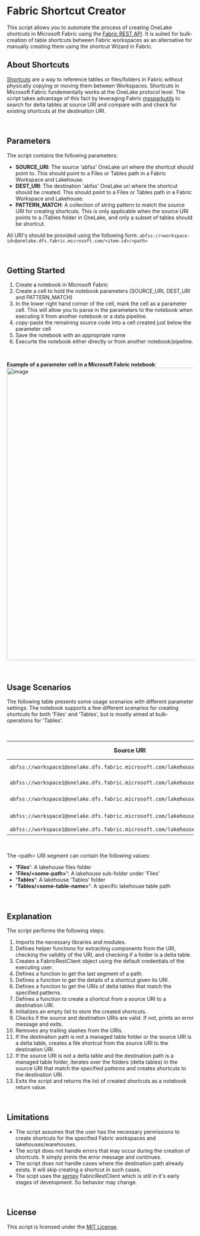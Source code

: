 # Fabric Shortcut Creator

This script allows you to automate the process of creating OneLake shortcuts in Microsoft Fabric using the [Fabric REST API](https://learn.microsoft.com/en-us/rest/api/fabric/core/onelake-shortcuts). It is suited for bulk-creation of table shortcuts between Fabric workspaces as an alternative for manually creating them using the shortcut Wizard in Fabric.

## About Shortcuts
[Shortcuts](https://learn.microsoft.com/en-us/fabric/onelake/onelake-shortcuts) are a way to reference tables or files/folders in Fabric without physically copying or moving them between Workspaces. Shortcuts in Microsoft Fabric fundementally works at the OneLake protocol level. The script takes advantage of this fact by leveraging Fabric [mssparkutils](https://learn.microsoft.com/en-us/fabric/data-engineering/microsoft-spark-utilities) to search for delta tables at source URI and compare with and check for existing shortcuts at the destination URI.

<br>

## Parameters
The script contains the following parameters:

- **SOURCE_URI**: The source 'abfss' OneLake uri where the shortcut should point to. This should point to a Files or Tables path in a Fabric Workspace and Lakehouse.
- **DEST_URI**: The destination 'abfss' OneLake uri where the shortcut should be created. This should point to a Files or Tables path in a Fabric Workspace and Lakehouse.
- **PATTERN_MATCH**: A collection of string pattern to match the source URI for creating shortcuts. This is only applicable when the source URI points to a /Tables folder in OneLake, and only a subset of tables should be shortcut.

All URI's should be provided using the following form: 
`abfss://<workspace-id>@onelake.dfs.fabric.microsoft.com/<item-id>/<path>`

<br>


## Getting Started

1. Create a notebook in Microsoft Fabric
2. Create a cell to hold the notebook parameters (SOURCE_URI, DEST_URI and PATTERN_MATCH)
3. In the lower right hand corner of the cell, mark the cell as a parameter cell. This will allow you to parse in the parameters to the notebook when executing it from another notebook or a data pipeline.
4. copy-paste the remaining source code into a cell created just below the parameter cell
5. Save the notebook with an appropriate name
6. Execurte the notebook either directly or from another notebook/pipeline.

<br>

**Example of a parameter cell in a Microsoft Fabric notebook**:
<img width="788" alt="image" src="https://github.com/arasdk/fabric-code-samples/assets/145650154/b34babe0-5b00-4a19-b474-57d7a259db26">

<br>

## Usage Scenarios
The following table presents some usage scenarios with different parameter settings.
The notebook supports a few different scenarios for creating shortcuts for both 'Files' and 'Tables', but is mostly aimed at bulk-operations for 'Tables'.

<br>

| Source URI                                                  | Destination URI                                             | Pattern Match          | Comment                                                                                           |
|-------------------------------------------------------------|-------------------------------------------------------------|------------------------|---------------------------------------------------------------------------------------------------|
| `abfss://workspace1@onelake.dfs.fabric.microsoft.com/lakehouse1/Files/my-folder` | `abfss://workspace2@onelake.dfs.fabric.microsoft.com/lakehouse2/Files` | n/a                | Creates a shortcut in the destination lakehouse: `abfss://workspace2@onelake.dfs.fabric.microsoft.com/lakehouse2/Files/my-folder`             |
| `abfss://workspace1@onelake.dfs.fabric.microsoft.com/lakehouse1/Tables/custtable` | `abfss://workspace2@onelake.dfs.fabric.microsoft.com/lakehouse2/Tables` | ["*"]                  | Creates a shortcut to custtable in the destination lakehouse: `abfss://workspace2@onelake.dfs.fabric.microsoft.com/lakehouse2/Tables/custtable`            |
| `abfss://workspace1@onelake.dfs.fabric.microsoft.com/lakehouse1/Tables` | `abfss://workspace2@onelake.dfs.fabric.microsoft.com/lakehouse2/Tables` | ["cust*"]              	 | Matches all tables at source starting with "cust" and creates shortcuts for them in the destination path.  |
| `abfss://workspace1@onelake.dfs.fabric.microsoft.com/lakehouse1/Tables` | `abfss://workspace2@onelake.dfs.fabric.microsoft.com/lakehouse2/Tables` | ["*sales*"]            | Matches all tables at source containing "sales" in their names and creates shortcuts in the destination path.|
| `abfss://workspace1@onelake.dfs.fabric.microsoft.com/lakehouse1/Tables` | `abfss://workspace2@onelake.dfs.fabric.microsoft.com/lakehouse2/Tables` | ["*"]         | Matches all tables at source and creates shortcuts for them in the destination path. |

<br>

The \<path\> URI segment can contain the following values: 
- **'Files'**: A lakehouse files folder
- **'Files/\<some-path\>'**: A lakehouse sub-folder under 'Files'
- **'Tables'**: A lakehouse 'Tables' folder
- **'Tables/\<some-table-name\>'**: A specific lakehouse table path

<br>

## Explanation

The script performs the following steps:

1. Imports the necessary libraries and modules.
2. Defines helper functions for extracting components from the URI, checking the validity of the URI, and checking if a folder is a delta table.
3. Creates a FabricRestClient object using the default credentials of the executing user.
4. Defines a function to get the last segment of a path.
5. Defines a function to get the details of a shortcut given its URI.
6. Defines a function to get the URIs of delta tables that match the specified patterns.
7. Defines a function to create a shortcut from a source URI to a destination URI.
8. Initializes an empty list to store the created shortcuts.
9. Checks if the source and destination URIs are valid. If not, prints an error message and exits.
10. Removes any trailing slashes from the URIs.
11. If the destination path is not a managed table folder or the source URI is a delta table, creates a file shortcut from the source URI to the destination URI.
12. If the source URI is not a delta table and the destination path is a managed table folder, iterates over the folders (delta tables) in the source URI that match the specified patterns and creates shortcuts to the destination URI.
13. Exits the script and returns the list of created shortcuts as a notebook return value.


<br>

## Limitations

- The script assumes that the user has the necessary permissions to create shortcuts for the specified Fabric workspaces and lakehouses/warehouses.
- The script does not handle errors that may occur during the creation of shortcuts. It simply prints the error message and continues.
- The script does not handle cases where the destination path already exists. It will skip creating a shortcut in such cases.
- The scipt uses the [sempy](https://learn.microsoft.com/en-us/python/api/semantic-link-sempy/sempy.fabric?view=semantic-link-python) FabricRestClient which is still in it's early stages of development. So behavior may change. 

<br>

## License

This script is licensed under the [MIT License](LICENSE).
